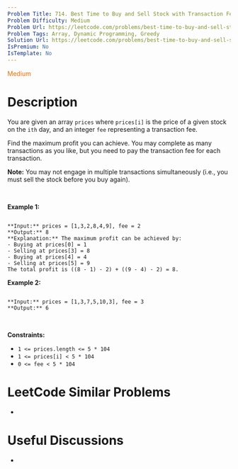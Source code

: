 ```yaml
---
Problem Title: 714. Best Time to Buy and Sell Stock with Transaction Fee
Problem Difficulty: Medium
Problem Url: https://leetcode.com/problems/best-time-to-buy-and-sell-stock-with-transaction-fee/
Problem Tags: Array, Dynamic Programming, Greedy
Solution Url: https://leetcode.com/problems/best-time-to-buy-and-sell-stock-with-transaction-fee/solution/
IsPremium: No
IsTemplate: No
---
```


<span style="color: rgb(239, 108, 0);">Medium</span>

# Description

You are given an array `prices` where `prices[i]` is the price of a given stock on the `ith` day, and an integer `fee` representing a transaction fee.


Find the maximum profit you can achieve. You may complete as many transactions as you like, but you need to pay the transaction fee for each transaction.


**Note:** You may not engage in multiple transactions simultaneously (i.e., you must sell the stock before you buy again).


 


**Example 1:**



```

**Input:** prices = [1,3,2,8,4,9], fee = 2
**Output:** 8
**Explanation:** The maximum profit can be achieved by:
- Buying at prices[0] = 1
- Selling at prices[3] = 8
- Buying at prices[4] = 4
- Selling at prices[5] = 9
The total profit is ((8 - 1) - 2) + ((9 - 4) - 2) = 8.

```

**Example 2:**



```

**Input:** prices = [1,3,7,5,10,3], fee = 3
**Output:** 6

```

 


**Constraints:**


* `1 <= prices.length <= 5 * 104`
* `1 <= prices[i] < 5 * 104`
* `0 <= fee < 5 * 104`




# LeetCode Similar Problems

- []()

# Useful Discussions

- []()
